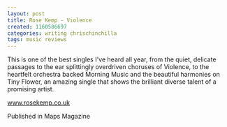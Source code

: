 ```yaml
---
layout: post
title: Rose Kemp - Violence
created: 1160586697
categories: writing chrischinchilla
tags: music reviews
---
```


This is one of the best singles I've heard all year, from the quiet, delicate passages to the ear splittingly overdriven choruses of Violence, to the heartfelt orchestra backed Morning Music and the beautiful harmonies on Tiny Flower, an amazing single that shows the brilliant diverse talent of a promising artist.

<a href='http://www.rosekemp.co.uk' target='_blank'>www.rosekemp.co.uk</a>

Published in Maps Magazine
